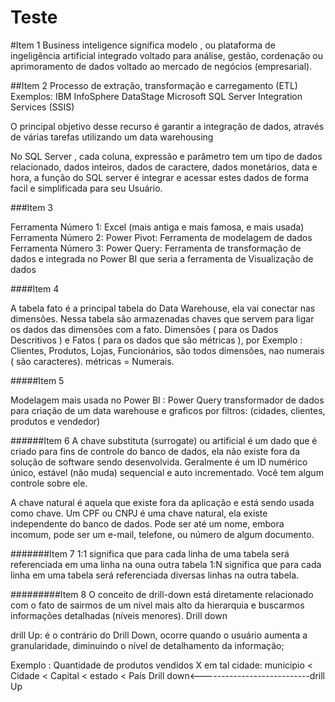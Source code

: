 
# Teste  

#Item 1
Business inteligence significa modelo , ou plataforma de ingeligência 
artificial integrado voltado para análise, gestão, cordenação 
ou aprimoramento de dados voltado ao mercado de negócios (empresarial).

##Item 2
Processo de extração, transformação e carregamento (ETL)
Exemplos: 
 	IBM InfoSphere DataStage
	Microsoft SQL Server Integration Services (SSIS)

O principal objetivo desse recurso é garantir a integração de dados,
 através de várias tarefas utilizando um data warehousing

 No SQL Server , cada coluna,
expressão e parâmetro tem um tipo de dados relacionado, dados inteiros,
 dados de caractere, dados monetários, data e hora, 
a função do SQL server é integrar e acessar estes dados de forma 
facil e simplificada para seu Usuário.


###Item 3

Ferramenta Número 1:  Excel  (mais antiga e mais famosa, e mais usada)
Ferramenta Número 2: Power Pivot: Ferramenta de modelagem de dados 
Ferramenta Número 3: Power Query: Ferramenta de transformação de dados
e integrada no Power BI que seria a ferramenta de Visualização de dados

####Item 4 

A tabela fato é a principal tabela do Data Warehouse,
ela vai conectar nas dimensões. Nessa tabela são armazenadas 
chaves que servem para ligar os dados das dimensões com a fato.
Dimensões ( para os Dados Descritivos ) e Fatos ( para os dados
que são métricas ), por Exemplo : Clientes, Produtos, Lojas, 
Funcionários, são todos dimensões, nao numerais ( são caracteres).
métricas = Numerais.


#####Item 5

Modelagem mais usada no Power BI : Power Query transformador de dados 
para criação de um data warehouse e graficos por filtros: (cidades, 
clientes, produtos e vendedor)

######Item 6 
A chave substituta (surrogate) ou artificial é um dado que é criado para 
fins de controle do banco de dados, ela não existe fora da solução de software
sendo desenvolvida. Geralmente é um ID numérico único, estável (não muda)
sequencial e auto incrementado. Você tem algum controle sobre ele.

A chave natural é aquela que existe fora da aplicação e está sendo 
usada como chave. Um CPF ou CNPJ é uma chave natural, ela existe
independente do banco de dados. Pode ser até um nome, embora incomum,
pode ser um e-mail, telefone, ou número de algum documento.

#######Item 7
1:1 significa que para cada linha de uma tabela será referenciada em uma linha 
na ouna outra tabela 
1:N significa que para cada linha em uma tabela será referenciada diversas linhas 
na outra tabela.

#########Item 8
O conceito de drill-down está diretamente relacionado com o fato de sairmos de 
um nível mais alto da hierarquia e buscarmos informações detalhadas (níveis menores).
Drill down

drill Up: é o contrário do Drill Down, ocorre quando o usuário aumenta a granularidade, 
diminuindo o nível de detalhamento da informação;

Exemplo : Quantidade de produtos vendidos X em tal cidade:
municipio < Cidade < Capital < estado < País 
Drill down<---------------------------drill Up
